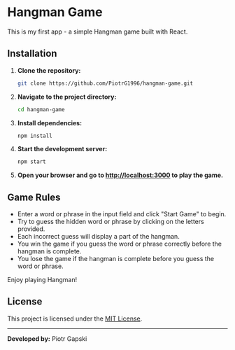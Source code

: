 # Hangman Game

This is my first app - a simple Hangman game built with React.

## Installation

1. **Clone the repository:**

    ```bash
    git clone https://github.com/PiotrG1996/hangman-game.git
    ```

2. **Navigate to the project directory:**

    ```bash
    cd hangman-game
    ```

3. **Install dependencies:**

    ```bash
    npm install
    ```

4. **Start the development server:**

    ```bash
    npm start
    ```

5. **Open your browser and go to [http://localhost:3000](http://localhost:3000) to play the game.**

## Game Rules

- Enter a word or phrase in the input field and click "Start Game" to begin.
- Try to guess the hidden word or phrase by clicking on the letters provided.
- Each incorrect guess will display a part of the hangman.
- You win the game if you guess the word or phrase correctly before the hangman is complete.
- You lose the game if the hangman is complete before you guess the word or phrase.

Enjoy playing Hangman!

## License

This project is licensed under the [MIT License](LICENSE).

---

**Developed by:** Piotr Gapski
